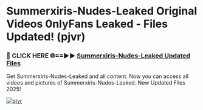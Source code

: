# Summerxiris-Nudes-Leaked Original Videos 0nlyFans Leaked - Files Updated! (pjvr)

<h3>🔴 CLICK HERE 🌐==►► <a href="https://tinyurl.com/5h6xmrr3" rel="nofollow">Summerxiris-Nudes-Leaked Updated Files</a></h3>

Get Summerxiris-Nudes-Leaked and all content. Now you can access all videos and pictures of Summerxiris-Nudes-Leaked. New Updated Files 2025!

[![pjvr](https://i.imgur.com/KVD873Z.gif)](https://tinyurl.com/5h6xmrr3)
